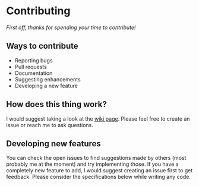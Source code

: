 # Contributing

_First off, thanks for spending your time to contribute!_

## Ways to contribute
- Reporting bugs
- Pull requests
- Documentation
- Suggesting enhancements
- Developing a new feature

## How does this thing work?
I would suggest taking a look at the 
[wiki page](https://gitlab.torproject.org/woswos/CAPTCHA-Monitor/-/wikis/home).
Please feel free to create an issue or reach me to ask questions.

## Developing new features
You can check the open issues to find suggestions made by others 
(most probably me at the moment) and try implementing those. If you have
a completely new feature to add, I would suggest creating an issue first to get
feedback. Please consider the specifications below while writing any code.